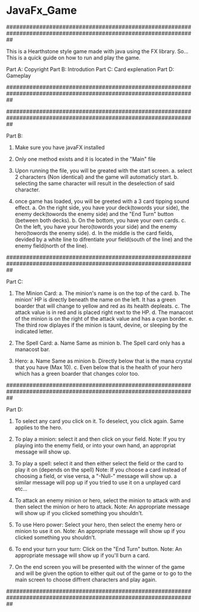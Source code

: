 # JavaFx_Game
##################################################################################################################

This is a Hearthstone style game made with java using the FX library.
So... This is a quick guide on how to run and play the game.

Part A: Copyright
Part B: Introdution
Part C: Card explenation
Part D: Gameplay

##################################################################################################################



##################################################################################################################

Part B:

1. Make sure you have javaFX installed

2. Only one method exists and it is located in the "Main" file

3. Upon running the file, you will be greated with the start screen.
	a. select 2 characters (Non identical) and the game will automaticly start.
	b. selecting the same character will result in the deselection of said character.

4. once game has loaded, you will be greeted with a 3 card tipping sound effect.
	a. On the right side, you have your deck(towords your side), 
		the enemy deck(towords the enemy side) 
		and the "End Turn" button (between both decks).
	b. On the bottom, you have your own cards.
	c. On the left, you have your hero(towords your side) and the enemy hero(towords the enemy side).
	d. In the middle is the card fields, devided by a white line to difrentiate your field(south of the line)
		and the enemy field(north of the line).

##################################################################################################################

Part C:

1. The Minion Card:
	a. The minion's name is on the top of the card.
	b. The minion' HP is directly beneath the name on the left. 
		It has a green boarder that will change to yellow and red as its health depleats.
	c. The attack value is in red and is placed right next to the HP.
	d. The manacost of the minion is on the right of the attack value and has a cyan border.
	e. The third row diplayes if the minion is taunt, devine, or sleeping by the indicated letter.

2. The Spell Card:
	a. Name Same as minion
	b. The Spell card only has a manacost bar.

3. Hero:
	a. Name Same as minion
	b. Directly below that is the mana crystal that you have (Max 10).
	c. Even below that is the health of your hero which has a green boarder that changes color too.

##################################################################################################################

Part D:

1. To select any card you click on it. To deselect, you click again. Same applies to the hero.

2. To play a minion: select it and then click on your field.
	Note: If you try playing into the enemy field, or into your own hand,  an appropriat message will show up.

3. To play a spell: select it and then either select the field or the card to play it on (depends on the spell)
	Note: If you choose a card instead of choosing a field, or vise versa, a "-Null-" message will show up.
		a similar message will pop up if you tried to use it on a unplayed card etc...

4. To attack an enemy minion or hero, select the minion to attack with and then select the minion or hero to attack.
	Note: An appropriate message will show up if you clicked something you shouldn't.

5. To use Hero power: Select your hero, then select the enemy hero or minion to use it on.
	Note: An appropriate message will show up if you clicked something you shouldn't.

6. To end your turn your turn: Click on the "End Turn" button.
	Note: An appropriate message will show up if you'll burn a card.

7. On the end screen you will be presented with the winner of the game and will be given the option to either
	quit out of the game or to go to the main screen to choose diffrent characters and play again. 

##################################################################################################################

